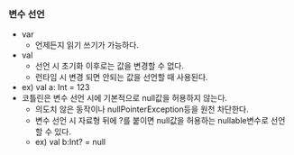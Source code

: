 ### 변수 선언

- var
    - 언제든지 읽기 쓰기가 가능하다.
- val
    - 선언 시 초기화 이후로는 값을 변경할 수 없다.
    - 런타임 시 변경 되면 안되는 값을 선언할 때 사용된다.
- ex) val a: Int = 123
- 코틀린은 변수 선언 시에 기본적으로 null값을 허용하지 않는다.
    - 의도치 않은 동작이나 nullPointerException등을 원천 차단한다.
    - 변수 선언 시 자료형 뒤에 ?를 붙이면 null값을 허용하는 nullable변수로 선언 할 수 있다.
    - ex) val b:Int? = null
